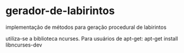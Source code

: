 # gerador-de-labirintos
implementação de métodos para geração procedural de labirintos

utiliza-se a biblioteca ncurses. Para usuários de apt-get:  apt-get install libncurses-dev
